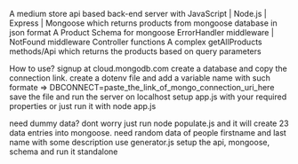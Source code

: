 A medium store api based back-end server with JavaScript | Node.js | Express | Mongoose
which returns products from mongoose database in json format
A Product Schema for mongoose
ErrorHandler middleware | NotFound middleware
Controller functions
A complex getAllProducts methods/Api which returns the products based on query parameters

How to use?
signup at cloud.mongodb.com create a database and copy the connection link.
create a dotenv file and add a variable name with such formate => DBCONNECT=paste_the_link_of_mongo_connection_uri_here
save the file and run the server on localhost setup app.js with your required properties or just run it with node app.js

need dummy data?
dont worry just run node populate.js and it will create 23 data entries into mongoose.
need random data of people firstname and last name with some description use generator.js
setup the api, mongoose, schema and run it standalone


